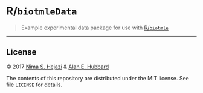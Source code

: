 # R/`biotmleData`

> Example experimental data package for use with
> [R/`biotmle`](https://github.com/nhejazi/biotmle)

---

## License

&copy; 2017 [Nima S. Hejazi](http://nimahejazi.org) & [Alan E.
Hubbard](http://hubbard.berkeley.edu/)

The contents of this repository are distributed under the MIT license. See file
`LICENSE` for details.
